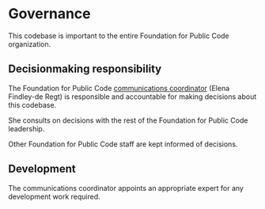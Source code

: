 # Governance

This codebase is important to the entire Foundation for Public Code organization.

## Decisionmaking responsibility
 
The Foundation for Public Code [communications coordinator](https://about.publiccode.net/organization/staff#communications) (Elena Findley-de Regt) is responsible and accountable for making decisions about this codebase.

She consults on decisions with the rest of the Foundation for Public Code leadership.

Other Foundation for Public Code staff are kept informed of decisions.

## Development

The communications coordinator appoints an appropriate expert for any development work required. 
